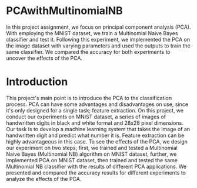 # PCAwithMultinomialNB

In this project assignment, we focus on principal component analysis (PCA). With employing the MNIST dataset, we train a Multinomial Naive Bayes classifier and test it. Following this experiment, we implemented the PCA on the image dataset with varying parameters and used the outputs to train the same classifier. We compared the accuracy for both experiments to uncover the effects of the PCA.


# Introduction

This project's main point is to introduce the PCA to the classification process. PCA can have some advantages and disadvantages on use, since it's only designed for a single task; feature extraction. On this project, we conduct our experiments on MNIST dataset, a series of images of handwritten digits in black and white format and 28x28 pixel dimensions. Our task is to develop a machine learning system that takes the image of an handwritten digit and predict what number it is. Feature extraction can be highly advantageous in this case. To see the effects of the PCA, we design our experiment on two steps; first, we trained and tested a Multinomial Naive Bayes (Multinomial NB) algorithm on MNIST dataset, further, we implemented PCA on MNIST dataset, then trained and tested the same Multinomial NB classifier with the results of different PCA applications. We presented and compared the accuracy results for different experiments to analyze the effects of the PCA.
